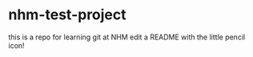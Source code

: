 # nhm-test-project
this is a repo for learning git at NHM 
edit a README with the little pencil icon!
